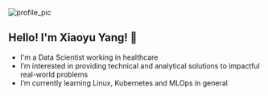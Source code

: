![profile_pic](image.png)
## Hello! I'm Xiaoyu Yang! 👋 
- I'm a Data Scientist working in healthcare
- I’m interested in providing technical and analytical solutions to impactful real-world problems
- I’m currently learning Linux, Kubernetes and MLOps in general
